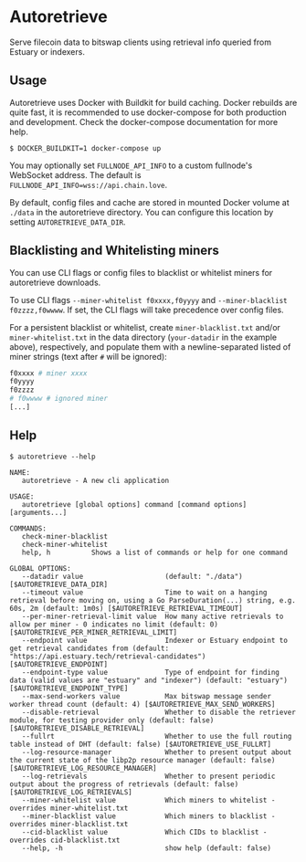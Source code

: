 # Autoretrieve

Serve filecoin data to bitswap clients using retrieval info queried from Estuary
or indexers.

## Usage

Autoretrieve uses Docker with Buildkit for build caching. Docker rebuilds are
quite fast, it is recommended to use docker-compose for both production and
development. Check the docker-compose documentation for more help.

```console
$ DOCKER_BUILDKIT=1 docker-compose up
```

You may optionally set `FULLNODE_API_INFO` to a custom fullnode's WebSocket address. The default is `FULLNODE_API_INFO=wss://api.chain.love`.

By default, config files and cache are stored in mounted Docker volume at
`./data` in the autoretrieve directory. You can configure this location by
setting `AUTORETRIEVE_DATA_DIR`.


## Blacklisting and Whitelisting miners
You can use CLI flags or config files to blacklist or whitelist miners for
autoretrieve downloads.

To use CLI flags `--miner-whitelist f0xxxx,f0yyyy` and `--miner-blacklist f0zzzz,f0wwww`. If
set, the CLI flags will take precedence over config files.

For a persistent blacklist or whitelist, create `miner-blacklist.txt` and/or
`miner-whitelist.txt` in the data directory (`your-datadir` in the example above),
respectively, and populate them with a newline-separated listed of miner strings
(text after `#` will be ignored):
```sh
f0xxxx # miner xxxx
f0yyyy
f0zzzz
# f0wwww # ignored miner
[...]
```
## Help
```console
$ autoretrieve --help

NAME:
   autoretrieve - A new cli application

USAGE:
   autoretrieve [global options] command [command options] [arguments...]

COMMANDS:
   check-miner-blacklist
   check-miner-whitelist
   help, h          Shows a list of commands or help for one command

GLOBAL OPTIONS:
   --datadir value                    (default: "./data") [$AUTORETRIEVE_DATA_DIR]
   --timeout value                    Time to wait on a hanging retrieval before moving on, using a Go ParseDuration(...) string, e.g. 60s, 2m (default: 1m0s) [$AUTORETRIEVE_RETRIEVAL_TIMEOUT]
   --per-miner-retrieval-limit value  How many active retrievals to allow per miner - 0 indicates no limit (default: 0) [$AUTORETRIEVE_PER_MINER_RETRIEVAL_LIMIT]
   --endpoint value                   Indexer or Estuary endpoint to get retrieval candidates from (default: "https://api.estuary.tech/retrieval-candidates") [$AUTORETRIEVE_ENDPOINT]
   --endpoint-type value              Type of endpoint for finding data (valid values are "estuary" and "indexer") (default: "estuary") [$AUTORETRIEVE_ENDPOINT_TYPE]
   --max-send-workers value           Max bitswap message sender worker thread count (default: 4) [$AUTORETRIEVE_MAX_SEND_WORKERS]
   --disable-retrieval                Whether to disable the retriever module, for testing provider only (default: false) [$AUTORETRIEVE_DISABLE_RETRIEVAL]
   --fullrt                           Whether to use the full routing table instead of DHT (default: false) [$AUTORETRIEVE_USE_FULLRT]
   --log-resource-manager             Whether to present output about the current state of the libp2p resource manager (default: false) [$AUTORETRIEVE_LOG_RESOURCE_MANAGER]
   --log-retrievals                   Whether to present periodic output about the progress of retrievals (default: false) [$AUTORETRIEVE_LOG_RETRIEVALS]
   --miner-whitelist value            Which miners to whitelist - overrides miner-whitelist.txt
   --miner-blacklist value            Which miners to blacklist - overrides miner-blacklist.txt
   --cid-blacklist value              Which CIDs to blacklist - overrides cid-blacklist.txt
   --help, -h                         show help (default: false)
```